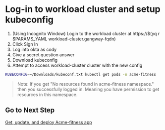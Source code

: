 # Log-in to workload cluster and setup kubeconfig

1. (Using Incognito Window) Login to the workload cluster at https://$(yq r $PARAMS_YAML workload-cluster.gangway-fqdn)
2. Click Sign In
3. Log into okta as cody
4. Give a secret question answer
5. Download kubeconfig
6. Attempt to access workload-cluster cluster with the new config

```bash
KUBECONFIG=~/Downloads/kubeconf.txt kubectl get pods -n acme-fitness
```

>Note: If you get "No resources found in acme-fitness namespace." then you successfully logged in.  Meaning you have permission to get resources in this namespace.

## Go to Next Step

[Get, update, and deploy Acme-fitness app](04-deploy-app.md)
